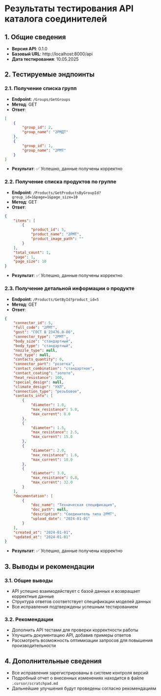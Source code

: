 # Результаты тестирования API каталога соединителей

## 1. Общие сведения
- **Версия API**: 0.1.0
- **Базовый URL**: http://localhost:8000/api
- **Дата тестирования**: 10.05.2025

## 2. Тестируемые эндпоинты

### 2.1. Получение списка групп
- **Endpoint**: `/Groups/GetGroups`
- **Метод**: GET
- **Ответ**:
```json
[
    {
        "group_id": 2,
        "group_name": "2РМДТ"
    },
    {
        "group_id": 1,
        "group_name": "2РМТ"
    }
]
```
- **Результат**: ✅ Успешно, данные получены корректно

### 2.2. Получение списка продуктов по группе
- **Endpoint**: `/Products/GetProductsByGroupId?group_id=1&page=1&page_size=10`
- **Метод**: GET
- **Ответ**:
```json
{
    "items": [
        {
            "product_id": 5,
            "product_name": "2РМТ",
            "product_image_path": ""
        }
    ],
    "total_count": 1,
    "page": 1,
    "page_size": 10
}
```
- **Результат**: ✅ Успешно, данные получены корректно

### 2.3. Получение детальной информации о продукте
- **Endpoint**: `/Products/GetById?product_id=5`
- **Метод**: GET
- **Ответ**:
```json
{
    "connector_id": 5,
    "full_code": "2РМТ",
    "gost": "ГОСТ В 23476.8-86",
    "connector_type": "2РМТ",
    "body_size": "стандартный",
    "body_type": "стандартный",
    "nozzle_type": null,
    "nut_type": null,
    "contacts_quantity": 0,
    "connector_part": "розетка",
    "contact_combination": "стандартное",
    "contact_coating": "золото",
    "heat_resistance": 100,
    "special_design": null,
    "climate_design": "УХЛ",
    "connection_type": "резьбовое",
    "contacts_info": [
        {
            "diameter": 1.0,
            "max_resistance": 5.0,
            "max_current": 8.0
        },
        {
            "diameter": 1.5,
            "max_resistance": 2.5,
            "max_current": 15.0
        },
        {
            "diameter": 2.0,
            "max_resistance": 1.6,
            "max_current": 18.0
        },
        {
            "diameter": 3.0,
            "max_resistance": 0.8,
            "max_current": 32.0
        }
    ],
    "documentation": [
        {
            "doc_name": "Техническая спецификация",
            "doc_path": null,
            "description": "Соединитель типа 2РМТ",
            "upload_date": "2024-01-01"
        }
    ],
    "created_at": "2024-01-01",
    "updated_at": "2024-01-01"
}
```
- **Результат**: ✅ Успешно, данные получены корректно

## 3. Выводы и рекомендации

### 3.1. Общие выводы
- API успешно взаимодействует с базой данных и возвращает корректные данные
- Структура ответов соответствует спецификации моделей данных
- Все исправления подтверждены успешным тестированием

### 3.2. Рекомендации
- Дополнить API тестами для проверки корректности работы
- Улучшить документацию API, добавив примеры ответов
- Рассмотреть возможность оптимизации запросов для повышения производительности

## 4. Дополнительные сведения
- Все исправления зарегистрированы в системе контроля версий
- Подробный отчет о внесенных изменениях находится в файле `.cursor/scratchpad.md`
- Дальнейшие улучшения будут проведены согласно рекомендациям 